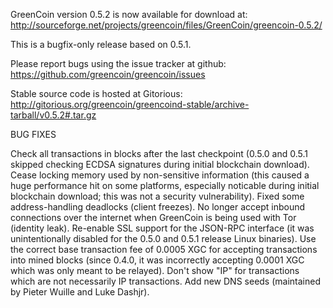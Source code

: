 GreenCoin version 0.5.2 is now available for download at:
http://sourceforge.net/projects/greencoin/files/GreenCoin/greencoin-0.5.2/

This is a bugfix-only release based on 0.5.1.

Please report bugs using the issue tracker at github:
https://github.com/greencoin/greencoin/issues

Stable source code is hosted at Gitorious:
http://gitorious.org/greencoin/greencoind-stable/archive-tarball/v0.5.2#.tar.gz

BUG FIXES

Check all transactions in blocks after the last checkpoint (0.5.0 and 0.5.1 skipped checking ECDSA signatures during initial blockchain download).
Cease locking memory used by non-sensitive information (this caused a huge performance hit on some platforms, especially noticable during initial blockchain download; this was
not a security vulnerability).
Fixed some address-handling deadlocks (client freezes).
No longer accept inbound connections over the internet when GreenCoin is being used with Tor (identity leak).
Re-enable SSL support for the JSON-RPC interface (it was unintentionally disabled for the 0.5.0 and 0.5.1 release Linux binaries).
Use the correct base transaction fee of 0.0005 XGC for accepting transactions into mined blocks (since 0.4.0, it was incorrectly accepting 0.0001 XGC which was only meant to be relayed).
Don't show "IP" for transactions which are not necessarily IP transactions.
Add new DNS seeds (maintained by Pieter Wuille and Luke Dashjr).
